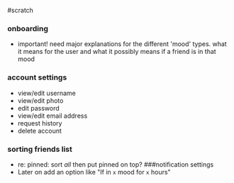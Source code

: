 #scratch

### onboarding
- important! need major explanations for the different 'mood' types. what it means for the user and what it possibly means if a friend is in that mood
### account settings
- view/edit username
- view/edit photo
- edit password
- view/edit email address
- request history
- delete account
### sorting friends list
- re: pinned: sort _all_ then put pinned on top?
###notification settings
- Later on add an option like "If in `x` mood for `x` hours"